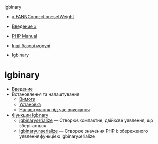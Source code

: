 Igbinary

-   [« FANNConnection::setWeight](fannconnection.setweight.html)
    
-   [Введение »](intro.igbinary.html)
    
-   [PHP Manual](index.html)
    
-   [Інші базові модулі](refs.basic.other.html)
    
-   Igbinary
    

# Igbinary

-   [Введение](intro.igbinary.html)
-   [Встановлення та налаштування](igbinary.setup.html)
    -   [Вимоги](igbinary.requirements.html)
    -   [Установка](igbinary.installation.html)
    -   [Налаштування під час виконання](igbinary.configuration.html)
-   [Функции Igbinary](ref.igbinary.html)
    -   [igbinaryserialize](function.igbinary-serialize.html) — Створює компактне, двійкове уявлення, що зберігається.
    -   [igbinaryunserialize](function.igbinary-unserialize.html) — Створює значення PHP із збереженого уявлення функцією igbinaryserialize